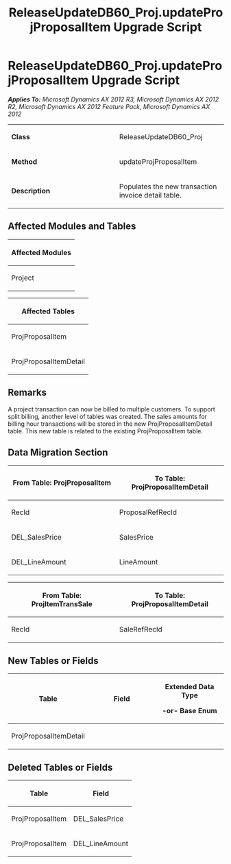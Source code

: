 ﻿---
title: ReleaseUpdateDB60_Proj.updateProjProposalItem Upgrade Script
TOCTitle: ReleaseUpdateDB60_Proj.updateProjProposalItem Upgrade Script
ms:assetid: af87b6c2-9c16-1137-b2eb-9b7412449fd8
ms:mtpsurl: https://msdn.microsoft.com/en-us/library/JJ686570(v=AX.60)
ms:contentKeyID: 49710524
ms.date: 05/18/2015
mtps_version: v=AX.60
---

# ReleaseUpdateDB60\_Proj.updateProjProposalItem Upgrade Script 


_**Applies To:** Microsoft Dynamics AX 2012 R3, Microsoft Dynamics AX 2012 R2, Microsoft Dynamics AX 2012 Feature Pack, Microsoft Dynamics AX 2012_

<table>
<colgroup>
<col style="width: 50%" />
<col style="width: 50%" />
</colgroup>
<tbody>
<tr class="odd">
<td><p><strong>Class</strong></p></td>
<td><p>ReleaseUpdateDB60_Proj</p></td>
</tr>
<tr class="even">
<td><p><strong>Method</strong></p></td>
<td><p>updateProjProposalItem</p></td>
</tr>
<tr class="odd">
<td><p><strong>Description</strong></p></td>
<td><p>Populates the new transaction invoice detail table.</p></td>
</tr>
</tbody>
</table>


## Affected Modules and Tables

<table>
<colgroup>
<col style="width: 100%" />
</colgroup>
<thead>
<tr class="header">
<th><p>Affected Modules</p></th>
</tr>
</thead>
<tbody>
<tr class="odd">
<td><p>Project</p></td>
</tr>
</tbody>
</table>


<table>
<colgroup>
<col style="width: 100%" />
</colgroup>
<thead>
<tr class="header">
<th><p>Affected Tables</p></th>
</tr>
</thead>
<tbody>
<tr class="odd">
<td><p>ProjProposalItem</p></td>
</tr>
<tr class="even">
<td><p>ProjProposalItemDetail</p></td>
</tr>
</tbody>
</table>


## Remarks

A project transaction can now be billed to multiple customers. To support split billing, another level of tables was created. The sales amounts for billing hour transactions will be stored in the new ProjProposalItemDetail table. This new table is related to the existing ProjProposalItem table.

## Data Migration Section

<table>
<colgroup>
<col style="width: 50%" />
<col style="width: 50%" />
</colgroup>
<thead>
<tr class="header">
<th><p>From Table: ProjProposalItem</p></th>
<th><p>To Table: ProjProposalItemDetail</p></th>
</tr>
</thead>
<tbody>
<tr class="odd">
<td><p>RecId</p></td>
<td><p>ProposalRefRecId</p></td>
</tr>
<tr class="even">
<td><p>DEL_SalesPrice</p></td>
<td><p>SalesPrice</p></td>
</tr>
<tr class="odd">
<td><p>DEL_LineAmount</p></td>
<td><p>LineAmount</p></td>
</tr>
</tbody>
</table>


<table>
<colgroup>
<col style="width: 50%" />
<col style="width: 50%" />
</colgroup>
<thead>
<tr class="header">
<th><p>From Table: ProjItemTransSale</p></th>
<th><p>To Table: ProjProposalItemDetail</p></th>
</tr>
</thead>
<tbody>
<tr class="odd">
<td><p>RecId</p></td>
<td><p>SaleRefRecId</p></td>
</tr>
</tbody>
</table>


## New Tables or Fields

<table>
<colgroup>
<col style="width: 33%" />
<col style="width: 33%" />
<col style="width: 33%" />
</colgroup>
<thead>
<tr class="header">
<th><p>Table</p></th>
<th><p>Field</p></th>
<th><p>Extended Data Type</p>
<p>-or- Base Enum</p></th>
</tr>
</thead>
<tbody>
<tr class="odd">
<td><p>ProjProposalItemDetail</p></td>
<td><p></p></td>
<td><p></p></td>
</tr>
</tbody>
</table>


## Deleted Tables or Fields

<table>
<colgroup>
<col style="width: 50%" />
<col style="width: 50%" />
</colgroup>
<thead>
<tr class="header">
<th><p>Table</p></th>
<th><p>Field</p></th>
</tr>
</thead>
<tbody>
<tr class="odd">
<td><p>ProjProposalItem</p></td>
<td><p>DEL_SalesPrice</p></td>
</tr>
<tr class="even">
<td><p>ProjProposalItem</p></td>
<td><p>DEL_LineAmount</p></td>
</tr>
</tbody>
</table>

  


